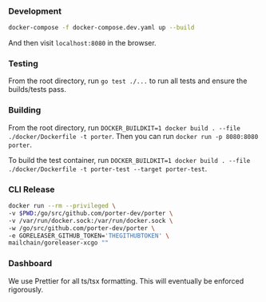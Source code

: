 ### Development

```sh
docker-compose -f docker-compose.dev.yaml up --build
```

And then visit `localhost:8080` in the browser.

### Testing

From the root directory, run `go test ./...` to run all tests and ensure the builds/tests pass.

### Building

From the root directory, run `DOCKER_BUILDKIT=1 docker build . --file ./docker/Dockerfile -t porter`. Then you can run `docker run -p 8080:8080 porter`.

To build the test container, run `DOCKER_BUILDKIT=1 docker build . --file ./docker/Dockerfile -t porter-test --target porter-test`.

### CLI Release

```sh
docker run --rm --privileged \
-v $PWD:/go/src/github.com/porter-dev/porter \
-v /var/run/docker.sock:/var/run/docker.sock \
-w /go/src/github.com/porter-dev/porter \
-e GORELEASER_GITHUB_TOKEN='THEGITHUBTOKEN' \
mailchain/goreleaser-xcgo ""
```

### Dashboard

We use Prettier for all ts/tsx formatting. This will eventually be enforced rigorously.
